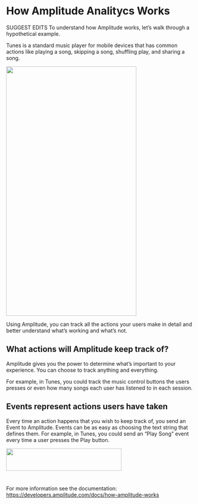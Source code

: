 # How Amplitude Analitycs Works
SUGGEST EDITS
To understand how Amplitude works, let’s walk through a hypothetical example.

Tunes is a standard music player for mobile devices that has common actions like playing a song, skipping a song, shuffling play, and sharing a song.

<a href="https://developers.amplitude.com/docs/how-amplitude-works">
   <img height="670em" width="350em"src="https://user-images.githubusercontent.com/55667496/139166411-709b7e0a-0aee-4c9d-a84a-f9c3abaa2e5b.png"/> 
  </a>

Using Amplitude, you can track all the actions your users make in detail and better understand what’s working and what’s not.

## What actions will Amplitude keep track of?
Amplitude gives you the power to determine what’s important to your experience. You can choose to track anything and everything.

For example, in Tunes, you could track the music control buttons the users presses or even how many songs each user has listened to in each session.

## Events represent actions users have taken
Every time an action happens that you wish to keep track of, you send an Event to Amplitude. Events can be as easy as choosing the text string that defines them.
For example, in Tunes, you could send an “Play Song” event every time a user presses the Play button.

<a href="https://developers.amplitude.com/docs/how-amplitude-works">
   <img height="60em" width="310em"src="https://user-images.githubusercontent.com/55667496/139166648-689207ef-eede-4e5b-b567-019f80869e48.png"/> 
  </a>
  
  #
  
  For more information see the documentation: https://developers.amplitude.com/docs/how-amplitude-works

